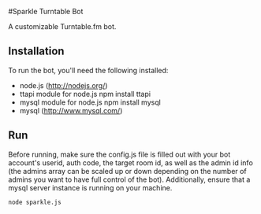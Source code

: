 #Sparkle Turntable Bot

A customizable Turntable.fm bot.

## Installation

To run the bot, you'll need the following installed:

* node.js (http://nodejs.org/)
* ttapi module for node.js
	npm install ttapi
* mysql module for node.js
	npm install mysql
* mysql (http://www.mysql.com/)

## Run

Before running, make sure the config.js file is filled out with your bot account's userid, auth code, the target room id, as well as the admin id info (the admins array can be scaled up or down depending on the number of admins you want to have full control of the bot). Additionally, ensure that a mysql server instance is running on your machine.

	node sparkle.js
